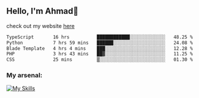
## Hello, I'm Ahmad👋

check out my website [here](https://ahmadalwi.com/)

<!--START_SECTION:waka-->

```txt
TypeScript       16 hrs          ████████████░░░░░░░░░░░░░   48.25 %
Python           7 hrs 59 mins   ██████░░░░░░░░░░░░░░░░░░░   24.08 %
Blade Template   4 hrs 4 mins    ███░░░░░░░░░░░░░░░░░░░░░░   12.28 %
PHP              3 hrs 43 mins   ██▓░░░░░░░░░░░░░░░░░░░░░░   11.25 %
CSS              25 mins         ▒░░░░░░░░░░░░░░░░░░░░░░░░   01.30 %
```

<!--END_SECTION:waka-->

### My arsenal:

[![My Skills](https://skillicons.dev/icons?i=js,ts,py,go,react,nextjs,svelte,nodejs,django,tailwind,html,css,sass,firebase,mongodb,postgres,mysql,redis,git,github,docker,vscode,figma,godot)](https://skillicons.dev)
